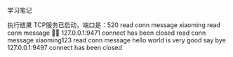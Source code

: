 学习笔记

执行结果
TCP服务已启动，端口是：520
read conn message xiaoming
read conn message 
127.0.0.1:9471 connect has been closed
read conn message xiaoming123
read conn message hello world is very good
say bye
127.0.0.1:9497 connect has been closed
